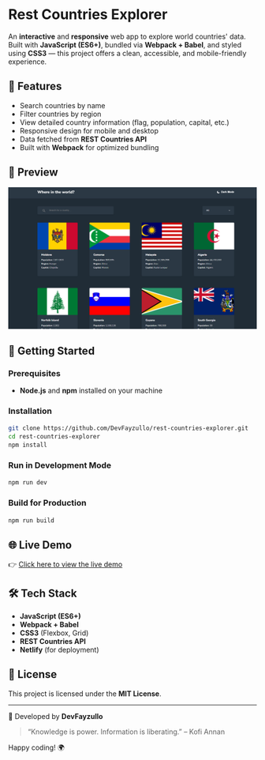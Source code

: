 # Rest Countries Explorer

An **interactive** and **responsive** web app to explore world countries' data.  
Built with **JavaScript (ES6+)**, bundled via **Webpack + Babel**, and styled using **CSS3** — this project offers a clean, accessible, and mobile-friendly experience.

## 🧠 Features

- Search countries by name
- Filter countries by region
- View detailed country information (flag, population, capital, etc.)
- Responsive design for mobile and desktop
- Data fetched from **REST Countries API**
- Built with **Webpack** for optimized bundling

## 📸 Preview

![screenshot](./src/images/screenshot.png)

## 🚀 Getting Started

### Prerequisites

- **Node.js** and **npm** installed on your machine

### Installation

```bash
git clone https://github.com/DevFayzullo/rest-countries-explorer.git
cd rest-countries-explorer
npm install
```

### Run in Development Mode

```bash
npm run dev
```

### Build for Production

```bash
npm run build
```

## 🌐 Live Demo

👉 [Click here to view the live demo](https://devfayzullo-countries.netlify.app/)

## 🛠️ Tech Stack

- **JavaScript (ES6+)**
- **Webpack + Babel**
- **CSS3** (Flexbox, Grid)
- **REST Countries API**
- **Netlify** (for deployment)

## 📄 License

This project is licensed under the **MIT License**.

---

📌 Developed by **DevFayzullo**

> “Knowledge is power. Information is liberating.” – Kofi Annan

Happy coding! 🌍
